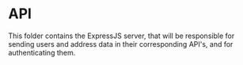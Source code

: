 # API

This folder contains the ExpressJS server, that will be responsible for
sending users and address data in their corresponding API's, and for
authenticating them.
